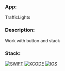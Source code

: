 
### App: 
TrafficLights

### Description:
Work with button and stack

### Stack:
<a href="">![SWIFT](https://img.shields.io/badge/-SWIFT-orange)</a>
<a href="">![XCODE](https://img.shields.io/badge/-XCODE-blueviolet)</a>
<a href="">![IOS](https://img.shields.io/badge/-IOS-blue)</a>

